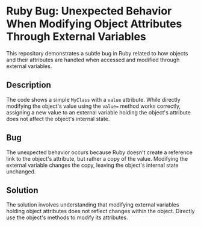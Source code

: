 # Ruby Bug: Unexpected Behavior When Modifying Object Attributes Through External Variables

This repository demonstrates a subtle bug in Ruby related to how objects and their attributes are handled when accessed and modified through external variables.

## Description

The code shows a simple `MyClass` with a `value` attribute. While directly modifying the object's value using the `value=` method works correctly, assigning a new value to an external variable holding the object's attribute does not affect the object's internal state.

## Bug

The unexpected behavior occurs because Ruby doesn't create a reference link to the object's attribute, but rather a copy of the value. Modifying the external variable changes the copy, leaving the object's internal state unchanged.

## Solution

The solution involves understanding that modifying external variables holding object attributes does not reflect changes within the object.  Directly use the object's methods to modify its attributes.